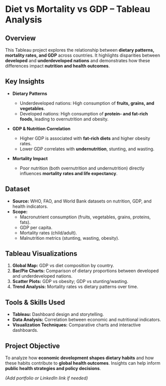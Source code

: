 # Diet vs Mortality vs GDP – Tableau Analysis

## Overview
This Tableau project explores the relationship between **dietary patterns, mortality rates, and GDP** across countries. It highlights disparities between **developed** and **underdeveloped nations** and demonstrates how these differences impact **nutrition and health outcomes**.



## Key Insights
- **Dietary Patterns**
  - Underdeveloped nations: High consumption of **fruits, grains, and vegetables**.
  - Developed nations: High consumption of **protein- and fat-rich foods**, leading to overnutrition and obesity.
  
- **GDP & Nutrition Correlation**
  - Higher GDP is associated with **fat-rich diets** and higher obesity rates.
  - Lower GDP correlates with **undernutrition**, stunting, and wasting.

- **Mortality Impact**
  - Poor nutrition (both overnutrition and undernutrition) directly influences **mortality rates and life expectancy**.



## Dataset
- **Source:** WHO, FAO, and World Bank datasets on nutrition, GDP, and health indicators.
- **Scope:**
  - Macronutrient consumption (fruits, vegetables, grains, proteins, fats).
  - GDP per capita.
  - Mortality rates (child/adult).
  - Malnutrition metrics (stunting, wasting, obesity).



## Tableau Visualizations
1. **Global Map:** GDP vs diet composition by country.
2. **Bar/Pie Charts:** Comparison of dietary proportions between developed and underdeveloped nations.
3. **Scatter Plots:** GDP vs obesity; GDP vs stunting/wasting.
4. **Trend Analysis:** Mortality rates vs dietary patterns over time.



## Tools & Skills Used
- **Tableau:** Dashboard design and storytelling.
- **Data Analysis:** Correlation between economic and nutritional indicators.
- **Visualization Techniques:** Comparative charts and interactive dashboards.



## Project Objective
To analyze how **economic development shapes dietary habits** and how these habits contribute to **global health outcomes**. Insights can help inform **public health strategies and policy decisions**.






*(Add portfolio or LinkedIn link if needed)*


